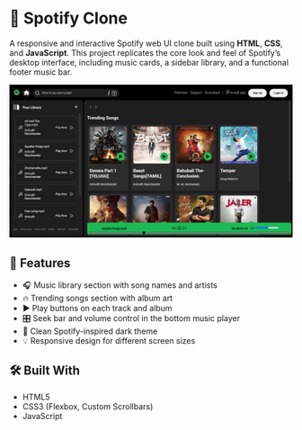 # 🎵 Spotify Clone

A responsive and interactive Spotify web UI clone built using **HTML**, **CSS**, and **JavaScript**. This project replicates the core look and feel of Spotify’s desktop interface, including music cards, a sidebar library, and a functional footer music bar.

![Preview](./spotify.png)

## 🚀 Features

- 🎧 Music library section with song names and artists
- 🔥 Trending songs section with album art
- ▶️ Play buttons on each track and album
- 🎛️ Seek bar and volume control in the bottom music player
- 🎨 Clean Spotify-inspired dark theme
- 💡 Responsive design for different screen sizes

## 🛠️ Built With

- HTML5
- CSS3 (Flexbox, Custom Scrollbars)
- JavaScript
